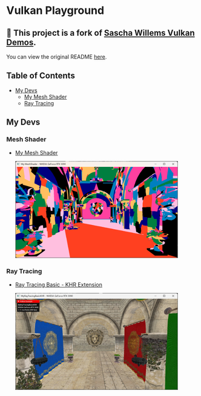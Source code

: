 # Vulkan Playground

## 📌 This project is a fork of [Sascha Willems Vulkan Demos](https://github.com/SaschaWillems/Vulkan).
You can view the original README [here](https://github.com/SaschaWillems/Vulkan#readme).

## Table of Contents
+ [My Devs](#my-devs)
    + [My Mesh Shader](#mesh-shader)
    + [Ray Tracing](#ray-tracing)

## My Devs

### Mesh Shader

- [My Mesh Shader](MyDevs/myMeshShader/)

    <img src="screenshots/myDevs/MyMeshShader_Meshlets.jpg" height="256px">


### Ray Tracing

- [Ray Tracing Basic - KHR Extension](MyDevs/myRaytracingBasic/)

    <img src="screenshots/myDevs/RayTracingBasic_KHR.jpg" height="256px">